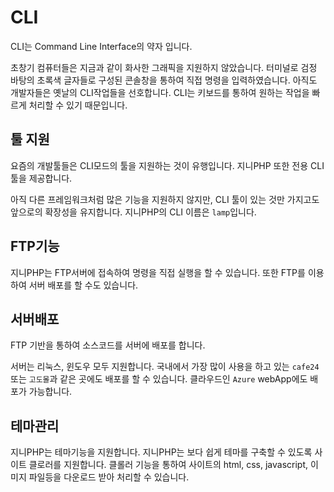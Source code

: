 # CLI
CLI는 Command Line Interface의 약자 입니다.

초창기 컴퓨터들은 지금과 같이 화사한 그래픽을 지원하지 않았습니다. 터미널로 검정 바탕의 초록색 글자들로 구성된 콘솔창을 통하여 직접 명령을 입력하였습니다.
아직도 개발자들은 옛날의 CLI작업들을 선호합니다. CLI는 키보드를 통하여 원하는 작업을 빠르게 처리할 수 있기 때문입니다.

## 툴 지원
요즘의 개발툴들은 CLI모드의 툴을 지원하는 것이 유행입니다. 지니PHP 또한 전용 CLI툴을 제공합니다. 

아직 다른 프레임워크처럼 많은 기능을 지원하지 않지만, CLI 툴이 있는 것만 가지고도 앞으로의 확장성을 유지합니다.
지니PHP의 CLI 이름은 `lamp`입니다.

## FTP기능
지니PHP는 FTP서버에 접속하여 명령을 직접 실행을 할 수 있습니다. 또한 FTP를 이용하여 서버 배포를 할 수도 있습니다.

## 서버배포
FTP 기반을 통하여 소스코드를 서버에 배포를 합니다.

서버는 리눅스, 윈도우 모두 지원합니다. 국내에서 가장 많이 사용을 하고 있는 `cafe24` 또는 `고도몰`과 같은 곳에도 배포를 할 수 있습니다.
클라우드인 `Azure` webApp에도 배포가 가능합니다.

## 테마관리
지니PHP는 테마기능을 지원합니다. 지니PHP는 보다 쉽게 테마를 구축할 수 있도록 사이트 클로러를 지원합니다.
클롤러 기능을 통하여 사이트의 html, css, javascript, 이미지 파일등을 다운로드 받아 처리할 수 있습니다.
